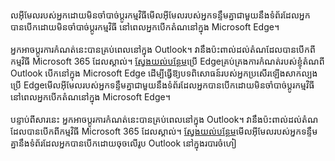 លអ៊ីមែលរបស់អ្នក​ដោយមិនចាំបាច់ប្ដូរ​កម្មវិធីមើលអ៊ីមែលរបស់អ្នក​ទន្ទឹមគ្នាជាមួយនឹង​ទំព័រដែលអ្នកបានបើក​ដោយមិនចាំបាច់ប្ដូរកម្មវិធី នៅពេលអ្នកបើក​តំណនៅក្នុង Microsoft Edge។
    <br><br>
    អ្នកអាចប្ដូរ​ការកំណត់នេះ​បានគ្រប់ពេល​នៅក្នុង Outlook។ វានឹងប៉ះពាល់​ដល់​តំណ​ដែលបានបើក​ពី​កម្មវិធី Microsoft 365 ដែលស្គាល់។ <a id="nurturing-link-1" class="nurturing-link" href="#">ស្វែងយល់បន្ថែម</a>ប្រើ Edgeគ្រប់គ្រងការកំណត់របស់ខ្ញុំតំណពី Outlook បើក​នៅក្នុង Microsoft Edge ដើម្បីធ្វើឱ្យ​បទពិសោធន៍​របស់អ្នក​ប្រសើរឡើងសាកល្បងប្រើ Edgeមើលអ៊ីមែលរបស់អ្នក​ទន្ទឹមគ្នាជាមួយនឹង​ទំព័រដែលអ្នកបានបើក​ដោយមិនចាំបាច់ប្ដូរកម្មវិធី នៅពេលអ្នកបើក​តំណនៅក្នុង Microsoft Edge។
    <br><br>
    បន្ទាប់ពីសារនេះ អ្នកអាចប្ដូរ​ការកំណត់នេះ​បានគ្រប់ពេល​នៅក្នុង Outlook។ វានឹងប៉ះពាល់​ដល់​តំណ​ដែលបានបើក​ពី​កម្មវិធី Microsoft 365 ដែលស្គាល់។ <a id="nurturing-link-1" class="nurturing-link" href="#">ស្វែងយល់បន្ថែម</a>មើលអ៊ីមែលរបស់អ្នក​ទន្ទឹមគ្នានឹង​ទំព័រដែលអ្នកបានបើក​ដោយចុចលើរូប Outlook នៅក្នុងរបារចំហៀ